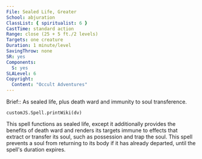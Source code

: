 ```yaml
---
File: Sealed Life, Greater
School: abjuration
ClassList: { spiritualist: 6 }
CastTime: standard action
Range: close (25 + 5 ft./2 levels)
Targets: one creature
Duration: 1 minute/level
SavingThrow: none
SR: yes
Components:
  S: yes
SLALevel: 6
Copyright:
  Content: "Occult Adventures"
---
```

Brief:: As sealed life, plus death ward and immunity to soul transference.

```dataviewjs
customJS.Spell.printWiki(dv)
```

This spell functions as sealed life, except it additionally provides the benefits of death ward and renders its targets immune to effects that extract or transfer its soul, such as possession and trap the soul. This spell prevents a soul from returning to its body if it has already departed, until the spell's duration expires.
